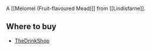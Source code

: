 A [[Melomel (Fruit-flavoured Mead)]] from [[Lindisfarne]].

## Where to buy

- [TheDrinkShop](https://www.awin1.com/cread.php?awinmid=61&awinaffid=333769&ued=https%3A%2F%2Fwww.thedrinkshop.com%2Fitem%2F19011%2Flindisfarne-blod-mead)
